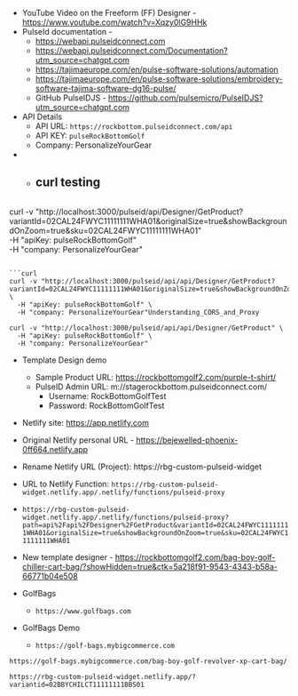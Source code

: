- YouTube Video on the Freeform (FF) Designer - https://www.youtube.com/watch?v=Xqzy0lG9HHk
- PulseId documentation - 
	- https://webapi.pulseidconnect.com
	- https://webapi.pulseidconnect.com/Documentation?utm_source=chatgpt.com
	- https://tajimaeurope.com/en/pulse-software-solutions/automation
	- https://tajimaeurope.com/en/pulse-software-solutions/embroidery-software-tajima-software-dg16-pulse/
	- GitHub PulseIDJS - https://github.com/pulsemicro/PulseIDJS?utm_source=chatgpt.com
- API Details
	- API URL:  `https://rockbottom.pulseidconnect.com/api`
	- API KEY: `pulseRockBottomGolf`
	- Company: PersonalizeYourGear
- - curl testing
	- 
	  ```curl
curl -v "http://localhost:3000/pulseid/api/Designer/GetProduct?variantId=02CAL24FWYC11111111WHA01&originalSize=true&showBackgroundOnZoom=true&sku=02CAL24FWYC11111111WHA01" \
  -H "apiKey: pulseRockBottomGolf" \
  -H "company: PersonalizeYourGear"
```

```curl
curl -v "http://localhost:3000/pulseid/api/api/Designer/GetProduct?variantId=02CAL24FWYC11111111WHA01&originalSize=true&showBackgroundOnZoom=true&sku=02CAL24FWYC11111111WHA01" \
  -H "apiKey: pulseRockBottomGolf" \
  -H "company: PersonalizeYourGear"Understanding_CORS_and_Proxy
```

```curl
curl -v "http://localhost:3000/pulseid/api/api/Designer/GetProduct" \
  -H "apiKey: pulseRockBottomGolf" \
  -H "company: PersonalizeYourGear"
```

- Template Design demo
	- Sample Product URL: https://rockbottomgolf2.com/purple-t-shirt/
	- PulseID Admin URL: m://stagerockbottom.pulseidconnect.com/
		- Username: RockBottomGolfTest
		- Password: RockBottomGolfTest
- Netlify site: https://app.netlify.com
- Original Netlify personal URL - https://bejewelled-phoenix-0ff664.netlify.app
- Rename Netlify URL (Project): https://rbg-custom-pulseid-widget
- URL to Netlify Function: `https://rbg-custom-pulseid-widget.netlify.app/.netlify/functions/pulseid-proxy`
- `https://rbg-custom-pulseid-widget.netlify.app/.netlify/functions/pulseid-proxy?path=api%2Fapi%2FDesigner%2FGetProduct&variantId=02CAL24FWYC11111111WHA01&originalSize=true&showBackgroundOnZoom=true&sku=02CAL24FWYC11111111WHA01`

-  New template designer - https://rockbottomgolf2.com/bag-boy-golf-chiller-cart-bag/?showHidden=true&ctk=5a218f91-9543-4343-b58a-66771b04e508

- GolfBags
	- `https://www.golfbags.com`
- GolfBags Demo
	- `https://golf-bags.mybigcommerce.com`

`https://golf-bags.mybigcommerce.com/bag-boy-golf-revolver-xp-cart-bag/`

`https://rbg-custom-pulseid-widget.netlify.app/?variantid=02BBYCHILCT11111111BBS01`
